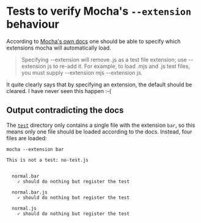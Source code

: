 # Tests to verify Mocha's `--extension` behaviour

According to [Mocha's own docs](https://mochajs.org/#-extension-ext-watch-extensions-ext) one should be able to specify which extensions mocha will automatically load. 

> Specifying --extension will remove .js as a test file extension; use --extension js to re-add it. For example, to load .mjs and .js test files, you must supply --extension mjs --extension js.

It quite clearly says that by specifying an extension, the default should be cleared. I have never seen this happen :-(

## Output contradicting the docs

The [`test`](./test) directory only contains a single file with the extension `bar`, so this means only one file should be loaded according to the docs. Instead, four files are loaded:
```
mocha --extension bar

This is not a test: no-test.js


  normal.bar
    ✓ should do nothing but register the test

  normal.bar.js
    ✓ should do nothing but register the test

  normal.js
    ✓ should do nothing but register the test
```
